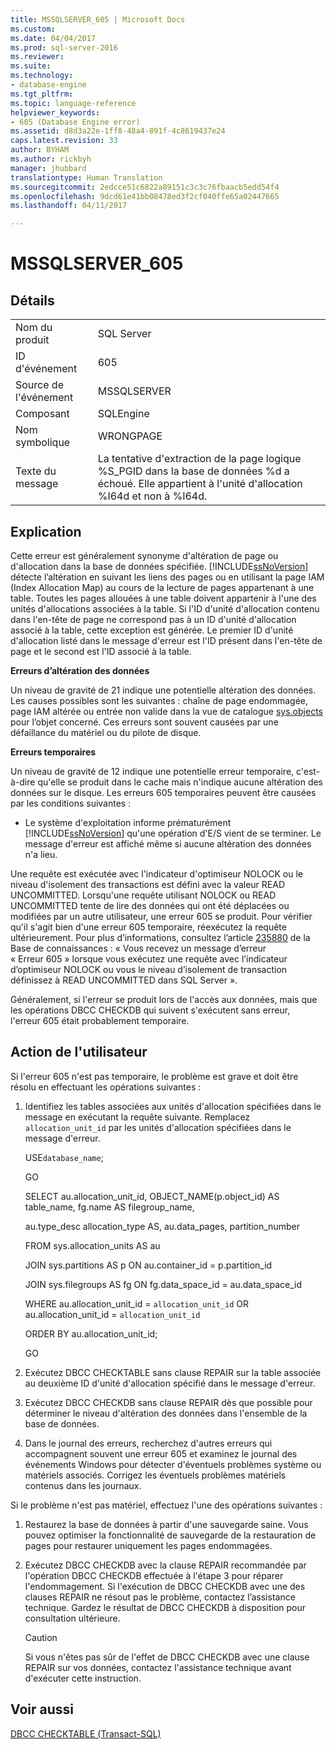 ```yaml
---
title: MSSQLSERVER_605 | Microsoft Docs
ms.custom: 
ms.date: 04/04/2017
ms.prod: sql-server-2016
ms.reviewer: 
ms.suite: 
ms.technology:
- database-engine
ms.tgt_pltfrm: 
ms.topic: language-reference
helpviewer_keywords:
- 605 (Database Engine error)
ms.assetid: d8d3a22e-1ff8-48a4-891f-4c8619437e24
caps.latest.revision: 33
author: BYHAM
ms.author: rickbyh
manager: jhubbard
translationtype: Human Translation
ms.sourcegitcommit: 2edcce51c6822a89151c3c3c76fbaacb5edd54f4
ms.openlocfilehash: 9dcd61e41bb08478ed3f2cf040ffe65a02447665
ms.lasthandoff: 04/11/2017

---
```

# <a name="mssqlserver605"></a>MSSQLSERVER_605
  
## <a name="details"></a>Détails  
  
|||  
|-|-|  
|Nom du produit|SQL Server|  
|ID d'événement|605|  
|Source de l'événement|MSSQLSERVER|  
|Composant|SQLEngine|  
|Nom symbolique|WRONGPAGE|  
|Texte du message|La tentative d'extraction de la page logique %S_PGID dans la base de données %d a échoué. Elle appartient à l'unité d'allocation %I64d et non à %I64d.|  
  
## <a name="explanation"></a>Explication  
Cette erreur est généralement synonyme d'altération de page ou d'allocation dans la base de données spécifiée. [!INCLUDE[ssNoVersion](../../includes/ssnoversion-md.md)] détecte l’altération en suivant les liens des pages ou en utilisant la page IAM (Index Allocation Map) au cours de la lecture de pages appartenant à une table. Toutes les pages allouées à une table doivent appartenir à l'une des unités d'allocations associées à la table. Si l'ID d'unité d'allocation contenu dans l'en-tête de page ne correspond pas à un ID d'unité d'allocation associé à la table, cette exception est générée. Le premier ID d'unité d'allocation listé dans le message d'erreur est l'ID présent dans l'en-tête de page et le second est l'ID associé à la table.  
  
**Erreurs d’altération des données**  
  
Un niveau de gravité de 21 indique une potentielle altération des données. Les causes possibles sont les suivantes : chaîne de page endommagée, page IAM altérée ou entrée non valide dans la vue de catalogue [sys.objects](~/relational-databases/system-catalog-views/sys-objects-transact-sql.md) pour l’objet concerné. Ces erreurs sont souvent causées par une défaillance du matériel ou du pilote de disque.  
  
**Erreurs temporaires**  
  
Un niveau de gravité de 12 indique une potentielle erreur temporaire, c'est-à-dire qu'elle se produit dans le cache mais n'indique aucune altération des données sur le disque. Les erreurs 605 temporaires peuvent être causées par les conditions suivantes :  
  
-   Le système d'exploitation informe prématurément [!INCLUDE[ssNoVersion](../../includes/ssnoversion-md.md)] qu'une opération d'E/S vient de se terminer. Le message d'erreur est affiché même si aucune altération des données n'a lieu.  
  
Une requête est exécutée avec l'indicateur d'optimiseur NOLOCK ou le niveau d'isolement des transactions est défini avec la valeur READ UNCOMMITTED. Lorsqu'une requête utilisant NOLOCK ou READ UNCOMMITTED tente de lire des données qui ont été déplacées ou modifiées par un autre utilisateur, une erreur 605 se produit. Pour vérifier qu'il s'agit bien d'une erreur 605 temporaire, réexécutez la requête ultérieurement. Pour plus d’informations, consultez l’article [235880](http://support.microsoft.com/kb/235880/en-us) de la Base de connaissances : « Vous recevez un message d’erreur « Erreur 605 » lorsque vous exécutez une requête avec l’indicateur d’optimiseur NOLOCK ou vous le niveau d’isolement de transaction définissez à READ UNCOMMITTED dans SQL Server ».  
  
Généralement, si l'erreur se produit lors de l'accès aux données, mais que les opérations DBCC CHECKDB qui suivent s'exécutent sans erreur, l'erreur 605 était probablement temporaire.  
  
## <a name="user-action"></a>Action de l'utilisateur  
Si l'erreur 605 n'est pas temporaire, le problème est grave et doit être résolu en effectuant les opérations suivantes :  
  
1.  Identifiez les tables associées aux unités d'allocation spécifiées dans le message en exécutant la requête suivante. Remplacez `allocation_unit_id` par les unités d'allocation spécifiées dans le message d'erreur.  
  
    USE`database_name`;  
  
    GO  
  
    SELECT au.allocation_unit_id, OBJECT_NAME(p.object_id) AS table_name, fg.name AS filegroup_name,  
  
    au.type_desc allocation_type AS, au.data_pages, partition_number  
  
    FROM sys.allocation_units AS au  
  
    JOIN sys.partitions AS p ON au.container_id = p.partition_id  
  
    JOIN sys.filegroups AS fg ON fg.data_space_id = au.data_space_id  
  
    WHERE au.allocation_unit_id = `allocation_unit_id` OR au.allocation_unit_id = `allocation_unit_id`  
  
    ORDER BY au.allocation_unit_id;  
  
    GO  
  
2.  Exécutez DBCC CHECKTABLE sans clause REPAIR sur la table associée au deuxième ID d'unité d'allocation spécifié dans le message d'erreur.  
  
3.  Exécutez DBCC CHECKDB sans clause REPAIR dès que possible pour déterminer le niveau d'altération des données dans l'ensemble de la base de données.  
  
4.  Dans le journal des erreurs, recherchez d'autres erreurs qui accompagnent souvent une erreur 605 et examinez le journal des événements Windows pour détecter d'éventuels problèmes système ou matériels associés. Corrigez les éventuels problèmes matériels contenus dans les journaux.  
  
Si le problème n'est pas matériel, effectuez l'une des opérations suivantes :  
  
1.  Restaurez la base de données à partir d'une sauvegarde saine. Vous pouvez optimiser la fonctionnalité de sauvegarde de la restauration de pages pour restaurer uniquement les pages endommagées.  
  
2.  Exécutez DBCC CHECKDB avec la clause REPAIR recommandée par l'opération DBCC CHECKDB effectuée à l'étape 3 pour réparer l'endommagement. Si l'exécution de DBCC CHECKDB avec une des clauses REPAIR ne résout pas le problème, contactez l’assistance technique. Gardez le résultat de DBCC CHECKDB à disposition pour consultation ultérieure.  
  
    > [!CAUTION]  
    > Si vous n'êtes pas sûr de l'effet de DBCC CHECKDB avec une clause REPAIR sur vos données, contactez l'assistance technique avant d'exécuter cette instruction.  
  
## <a name="see-also"></a>Voir aussi  
[DBCC CHECKTABLE &#40;Transact-SQL&#41;](~/t-sql/database-console-commands/dbcc-checktable-transact-sql.md)  
  

